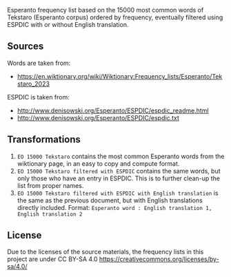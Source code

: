 Esperanto frequency list based on the 15000 most common words of Tekstaro (Esperanto corpus) ordered by frequency, eventually filtered using ESPDIC with or without English translation.

## Sources

Words are taken from:
- https://en.wiktionary.org/wiki/Wiktionary:Frequency_lists/Esperanto/Tekstaro_2023

ESPDIC is taken from:
- http://www.denisowski.org/Esperanto/ESPDIC/espdic_readme.html
- http://www.denisowski.org/Esperanto/ESPDIC/espdic.txt

## Transformations

1) `EO 15000 Tekstaro` contains the most common Esperanto words from the wiktionary page, in an easy to copy and compute format.
2) `EO 15000 Tekstaro filtered with ESPDIC` contains the same words, but only those who have an entry in ESPDIC. This is to further clean-up the list from proper names.
3) `EO 15000 Tekstaro filtered with ESPDIC with English translation` is the same as the previous document, but with English translations directly included. Format: `Esperanto word : English translation 1, English translation 2`

## License

Due to the licenses of the source materials, the frequency lists in this project are under CC BY-SA 4.0 https://creativecommons.org/licenses/by-sa/4.0/
